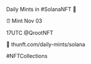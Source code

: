 Daily Mints in #SolanaNFT 🚀

⏰ Mint Nov 03

17UTC @QrootNFT

🔗 thunft.com/daily-mints/solana

#NFTCollections